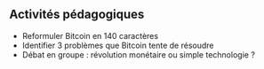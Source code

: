 ## Activités pédagogiques

- Reformuler Bitcoin en 140 caractères
- Identifier 3 problèmes que Bitcoin tente de résoudre
- Débat en groupe : révolution monétaire ou simple technologie ?
